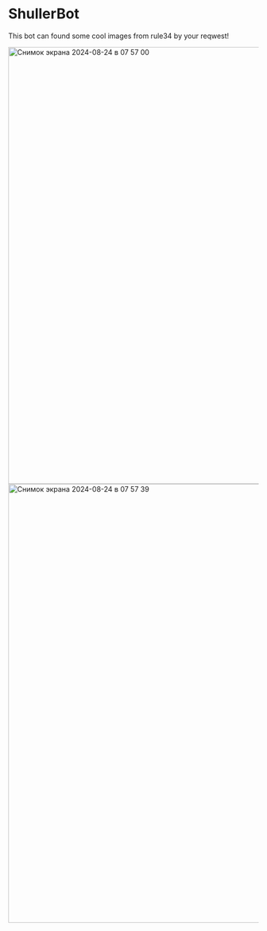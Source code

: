 # ShullerBot

This bot can found some cool images from rule34 by your reqwest!

<img width="880" alt="Снимок экрана 2024-08-24 в 07 57 00" src="https://github.com/user-attachments/assets/450c899a-21f0-492a-ba20-4570fcf0e7fc">

<img width="884" alt="Снимок экрана 2024-08-24 в 07 57 39" src="https://github.com/user-attachments/assets/82d596ac-af43-472a-8ab7-a8cb8fb96aa8">
